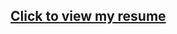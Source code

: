 ## [Click to view my resume](https://nbviewer.org/github/LashaGoch/Resume/blob/main/Lasha%20Gochiashvili%20resume.pdf)
